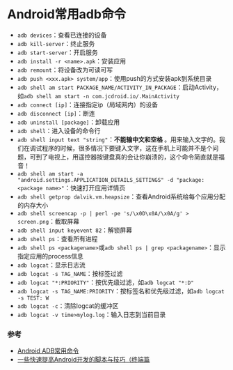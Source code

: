 # Android常用adb命令
* `adb devices`：查看已连接的设备
* `adb kill-server`：终止服务
* `adb start-server`：开启服务
* `adb install -r <name>.apk`：安装应用
* `adb remount`：将设备改为可读可写
* `adb push <xxx.apk> system/app`：使用push的方式安装apk到系统目录
* `adb shell am start PACKAGE_NAME/ACTIVITY_IN_PACKAGE`：启动Activity，如`adb shell am start -n com.jcdroid.io/.MainActivity`
* `adb connect [ip]`：连接指定ip（局域网内）的设备
* `adb disconnect [ip]`：断连
* `adb uninstall [package]`：卸载应用
* `adb shell`：进入设备的命令行
* `adb shell input text "string"`：**不能输中文和空格**
  。用来输入文字的。我们在调试程序的时候，很多情况下要键入文字，这在手机上可能并不是个问题，可到了电视上，用遥控器按键盘真的会让你崩溃的，这个命令简直就是福音！
* `adb shell am start -a "android.settings.APPLICATION_DETAILS_SETTINGS" -d "package:<package name>"`：快速打开应用详情页
* `adb shell getprop dalvik.vm.heapsize`：查看Android系统给每个应用分配的内存大小
* `adb shell screencap -p | perl -pe 's/\x0D\x0A/\x0A/g' > screen.png`：截取屏幕
* `adb shell input keyevent 82`：解锁屏幕
* `adb shell ps`：查看所有进程
* `adb shell ps <packagename>`或`adb shell ps | grep <packagename>`：显示指定应用的process信息
* `adb logcat`：显示日志流
* `adb logcat -s TAG_NAME`：按标签过滤
* `adb logcat "*:PRIORITY"`：按优先级过滤，如`adb logcat "*:D"`
* `adb logcat -s TAG_NAME:PRIORITY`：按标签名和优先级过滤，如`adb logcat -s TEST: W`
* `adb logcat -c`：清除logcat的缓冲区
* `adb logcat -v time>mylog.log`：输入日志到当前目录


### 参考
* [Android ADB常用命令](http://android.jobbole.com/61592/)
* [一些快速提高Android开发的脚本与技巧（终端篇](https://droidyue.com/blog/2016/05/02/android-development-bash-scripts/)

